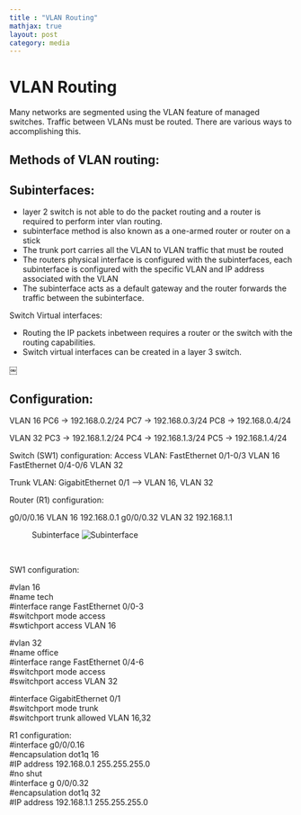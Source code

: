 ```yaml
---
title : "VLAN Routing"
mathjax: true
layout: post
category: media
---
```

<h1>VLAN Routing</h1>

Many networks are segmented using the VLAN feature of managed switches. Traffic between VLANs must be routed. There are various ways to accomplishing this.


<h2>Methods of VLAN routing:</h2>

<h2>Subinterfaces:</h2>

- layer 2 switch is not able to do the packet routing and a router is required to perform inter vlan routing.
- subinterface method is also known as a one-armed router or router on a stick
- The trunk port carries all the VLAN to VLAN traffic that must be routed
- The routers physical interface is configured with the subinterfaces, each subinterface is configured with the specific VLAN and IP address associated with the VLAN
- The subinterface acts as a default gateway and the router forwards the traffic between the subinterface.

Switch Virtual interfaces:
- Routing the IP packets inbetween requires a router or the switch with the routing capabilities. 
- Switch virtual interfaces can be created in a layer 3 switch.


￼

<h2>Configuration:</h2>


VLAN 16
PC6 -> 192.168.0.2/24
PC7 -> 192.168.0.3/24
PC8 -> 192.168.0.4/24


VLAN 32
PC3 -> 192.168.1.2/24
PC4 -> 192.168.1.3/24
PC5 -> 192.168.1.4/24

Switch (SW1) configuration:
Access VLAN:
FastEthernet 0/1-0/3  VLAN 16
FastEthernet 0/4-0/6  VLAN 32

Trunk VLAN:
GigabitEthernet 0/1 —> VLAN 16, VLAN 32

Router (R1) configuration:

g0/0/0.16  VLAN 16 192.168.0.1
g0/0/0.32 VLAN 32 192.168.1.1

<figure><figurecaption>Subinterface</figurecaption>
<img src="https://d-cva.github.io/assets/img/Subinterface.png" alt="Subinterface">
</figure><br>

SW1 configuration:

#vlan 16 <br>
#name tech <br>
#interface range FastEthernet 0/0-3 <br>
#switchport mode access <br>
#swtichport access VLAN 16<br>

#vlan 32 <br>
#name office <br>
#interface range FastEthernet 0/4-6 <br>
#switchport mode access <br>
#switchport access VLAN 32 <br>

#interface GigabitEthernet 0/1 <br>
#switchport mode trunk <br>
#switchport trunk allowed VLAN 16,32<br>

R1 configuration: <br>
#interface g0/0/0.16 <br>
#encapsulation dot1q 16 <br>
#IP address 192.168.0.1 255.255.255.0<br>
#no shut<br>
#interface g 0/0/0.32<br>
#encapsulation dot1q 32 <br>
#IP address 192.168.1.1 255.255.255.0<br>





